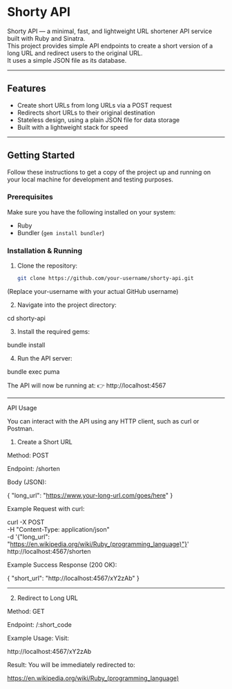 # Shorty API

Shorty API — a minimal, fast, and lightweight URL shortener API service built with Ruby and Sinatra.  
This project provides simple API endpoints to create a short version of a long URL and redirect users to the original URL.  
It uses a simple JSON file as its database.

---

## Features
- Create short URLs from long URLs via a POST request  
- Redirects short URLs to their original destination  
- Stateless design, using a plain JSON file for data storage  
- Built with a lightweight stack for speed  

---

## Getting Started

Follow these instructions to get a copy of the project up and running on your local machine for development and testing purposes.

### Prerequisites
Make sure you have the following installed on your system:
- Ruby  
- Bundler (`gem install bundler`)  

### Installation & Running
1. Clone the repository:
   ```bash
   git clone https://github.com/your-username/shorty-api.git

(Replace your-username with your actual GitHub username)

2. Navigate into the project directory:

cd shorty-api


3. Install the required gems:

bundle install


4. Run the API server:

bundle exec puma



The API will now be running at:
👉 http://localhost:4567


---

API Usage

You can interact with the API using any HTTP client, such as curl or Postman.

1. Create a Short URL

Method: POST

Endpoint: /shorten

Body (JSON):

{ "long_url": "https://www.your-long-url.com/goes/here" }


Example Request with curl:

curl -X POST \
-H "Content-Type: application/json" \
-d '{"long_url": "https://en.wikipedia.org/wiki/Ruby_(programming_language)"}' \
http://localhost:4567/shorten

Example Success Response (200 OK):

{ "short_url": "http://localhost:4567/xY2zAb" }


---

2. Redirect to Long URL

Method: GET

Endpoint: /:short_code


Example Usage:
Visit:

http://localhost:4567/xY2zAb

Result:
You will be immediately redirected to:

https://en.wikipedia.org/wiki/Ruby_(programming_language)
